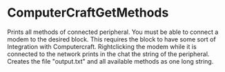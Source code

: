 # ComputerCraftGetMethods
Prints all methods of connected peripheral. 
You must be able to connect a modem to the desired block. This requires the block to have some sort of Integration with Computercraft.
Rightclicking the modem while it is connected to the network prints in the chat the string of the peripheral. 
Creates the file "output.txt" and all available methods as one long string.
